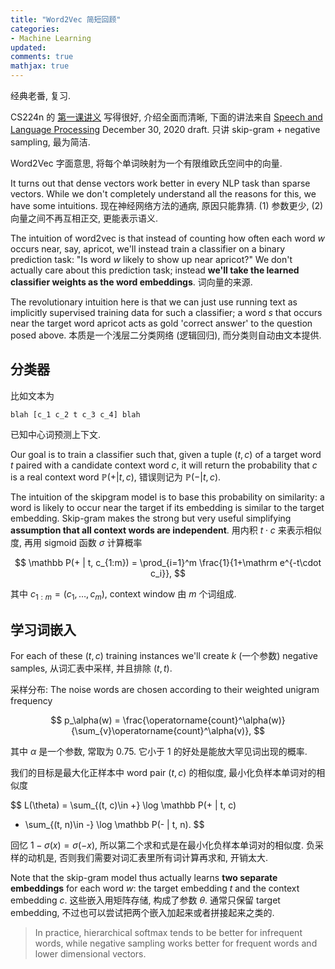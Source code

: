 ```yaml
---
title: "Word2Vec 简短回顾"
categories: 
- Machine Learning
updated: 
comments: true
mathjax: true
---
```


经典老番, 复习. 

CS224n 的 [第一课讲义](https://web.stanford.edu/class/archive/cs/cs224n/cs224n.1204/readings/cs224n-2019-notes01-wordvecs1.pdf) 写得很好, 介绍全面而清晰, 下面的讲法来自 [Speech and Language Processing](https://web.stanford.edu/~jurafsky/slp3/) December 30, 2020 draft. 只讲 skip-gram + negative sampling, 最为简洁.

<!-- more -->

Word2Vec 字面意思, 将每个单词映射为一个有限维欧氏空间中的向量.

It turns out that dense vectors work better in every NLP task than sparse vectors. While we don't completely understand all the reasons for this, we have some intuitions. 现在神经网络方法的通病, 原因只能靠猜. (1) 参数更少, (2) 向量之间不再互相正交, 更能表示语义.

The intuition of word2vec is that instead of counting how often each word $w$ occurs near, say, apricot, we'll instead train a classifier on a binary prediction task: "Is word $w$ likely to show up near apricot?" We don't actually care about this prediction task; instead **we'll take the learned classifier weights as the word embeddings**. 词向量的来源.

The revolutionary intuition here is that we can just use running text as implicitly supervised training data for such a classifier; a word $s$ that occurs near the target word apricot acts as gold 'correct answer' to the question posed above. 本质是一个浅层二分类网络 (逻辑回归), 而分类则自动由文本提供.

## 分类器

比如文本为

```
blah [c_1 c_2 t c_3 c_4] blah
```

已知中心词预测上下文.

Our goal is to train a classifier such that, given a tuple $(t, c)$ of a target word $t$ paired with a candidate context word $c$, it will return the probability that $c$ is a real context word $\mathbb P(+ \vert t, c)$, 错误则记为 $\mathbb P(- \vert t, c)$.

The intuition of the skipgram model is to base this probability on similarity: a word is likely to occur near the target if its embedding is similar to the target embedding. Skip-gram makes the strong but very useful simplifying **assumption that all context words are independent**. 用内积 $t\cdot c$ 来表示相似度, 再用 sigmoid 函数 $\sigma$ 计算概率

$$
\mathbb P(+ | t, c_{1:m}) = \prod_{i=1}^m \frac{1}{1+\mathrm e^{-t\cdot c_i}},
$$

其中 $c_{1:m} = (c_1, \dots, c_m)$, context window 由 $m$ 个词组成. 

## 学习词嵌入

For each of these $(t,c)$ training instances we'll create $k$ (一个参数) negative samples, 从词汇表中采样, 并且排除 $(t, t)$. 

采样分布: The noise words are chosen according to their weighted unigram frequency 

$$
p_\alpha(w) = \frac{\operatorname{count}^\alpha(w)}
{\sum_{v}\operatorname{count}^\alpha(v)},
$$

其中 $\alpha$ 是一个参数, 常取为 0.75. 它小于 1 的好处是能放大罕见词出现的概率.

我们的目标是最大化正样本中 word pair $(t, c)$ 的相似度, 最小化负样本单词对的相似度

$$
L(\theta) = \sum_{(t, c)\in +} \log \mathbb P(+ | t, c) 
+ \sum_{(t, n)\in -} \log \mathbb P(- | t, n).
$$

回忆 $1 - \sigma(x) = \sigma(-x)$, 所以第二个求和式是在最小化负样本单词对的相似度. 负采样的动机是, 否则我们需要对词汇表里所有词计算再求和, 开销太大.

Note that the skip-gram model thus actually learns **two separate embeddings** for each word $w$: the target embedding $t$ and the context embedding $c$. 这些嵌入用矩阵存储, 构成了参数 $\theta$. 通常只保留 target embedding, 不过也可以尝试把两个嵌入加起来或者拼接起来之类的.

> In practice, hierarchical softmax tends to be better for infrequent words, while negative sampling works better for frequent words and lower dimensional vectors.
